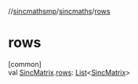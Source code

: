 //[sincmathsmp](../../index.md)/[sincmaths](index.md)/[rows](rows.md)

# rows

[common]\
val [SincMatrix](-sinc-matrix/index.md).[rows](rows.md): [List](https://kotlinlang.org/api/latest/jvm/stdlib/kotlin.collections/-list/index.html)&lt;[SincMatrix](-sinc-matrix/index.md)&gt;
